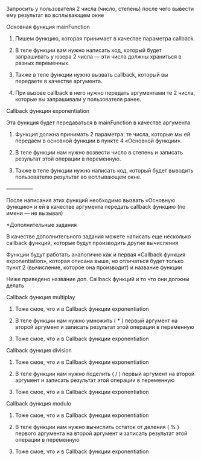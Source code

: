 Запросить у пользователя 2 числа (число, степень) после чего вывести ему результат во всплывающем окне

Основная функция mainFunction

1. Пишем функцию, которая принимает в качестве параметра callback.

2. В теле функции вам нужно написать код, который будет запрашивать у юзера 2 числа — эти числа должны храниться в разных переменных.

3. Также в теле функции нужно вызвать callback, который вы передаете в качестве аргумента.

4. При вызове callback в него нужно передать аргументами те 2 числа, которые вы запрашивали у пользователя ранее.

Callback функция exponentiation

Эта функция будет передаваться в mainFunction в качестве аргумента

1. Функция должна принимать 2 параметра: те числа, которые мы ей передаем в основной функции в пункте 4 «Основной функции».

2. В теле функции нам нужно возвести число в степень и записать результат этой операции в переменную.

3. Также в теле функции нужно написать код, который будет выводить пользователю результат во всплывающем окне.

—————

После написания этих функций необходимо вызвать «Основную функцию» и ей в качестве аргумента передать callback функцию (по имени — не вызывая)

\*Дополнительные задания

В качестве дополнительного задания можете написать еще несколько callback функций, которые будут производить другие вычисления

Функции будут работать аналогично как и первая «Callback функция exponentiation», которая описана выше, но отличаться будет только пункт 2 (вычисление, которое она производит) и название функции

Ниже приведено название доп. Callback функций и то что они должны делать

Callback функция multiplay

1. Тоже смое, что и в Callback функции exponentiation

2. В теле функции нам нужно умножить ( \* ) первый аргумент на второй аргумент и записать результат этой операции в переменную

3. Тоже смое, что и в Callback функции exponentiation

Callback функция division

1. Тоже смое, что и в Callback функции exponentiation

2. В теле функции нам нужно поделить ( / ) первый аргумент на второй аргумент и записать результат этой операции в переменную

3. Тоже смое, что и в Callback функции exponentiation

Callback функция modulo

1. Тоже смое, что и в Callback функции exponentiation

2. В теле функции нам нужно вычислить остаток от деления ( % ) первого аргумента на второй аргумент и записать результат этой операции в переменную

3. Тоже смое, что и в Callback функции exponentiation
